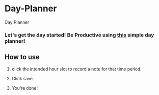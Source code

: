 # Day-Planner
Day Planner

### Let's get the day started!  Be Productive using [this](https://klangs34.github.io/Day-Planner/) simple day planner!

## How to use

1. click the intended hour slot to record a note for that time period.

1. Click save.

1. You're done!
